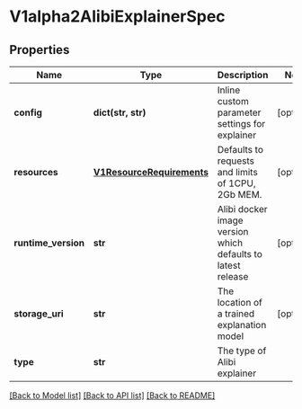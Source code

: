 # V1alpha2AlibiExplainerSpec

## Properties
Name | Type | Description | Notes
------------ | ------------- | ------------- | -------------
**config** | **dict(str, str)** | Inline custom parameter settings for explainer | [optional] 
**resources** | [**V1ResourceRequirements**](https://github.com/kubernetes-client/python/blob/master/kubernetes/docs/V1ResourceRequirements.md) | Defaults to requests and limits of 1CPU, 2Gb MEM. | [optional] 
**runtime_version** | **str** | Alibi docker image version which defaults to latest release | [optional] 
**storage_uri** | **str** | The location of a trained explanation model | [optional] 
**type** | **str** | The type of Alibi explainer | 

[[Back to Model list]](../README.md#documentation-for-models) [[Back to API list]](../README.md#documentation-for-api-endpoints) [[Back to README]](../README.md)


